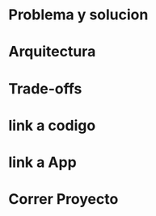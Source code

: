 # Problema y solucion

# Arquitectura

# Trade-offs


# link a codigo 

# link a App 

# Correr Proyecto